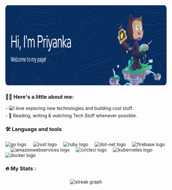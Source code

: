 <div align="center">
  <img height="250" src="https://github.com/priyankamaharathy/priyankamaharathy/blob/main/github-header-image.png"  />
</div>


<h3 align="left">👩‍💻 Here's a little about me:</h3>


<p align="left">- 💻I love exploring new technologies and building cool stuff.<br>- 📰 Reading, writing & watching Tech Stuff whenever possible.<br></p>

###

<h3 align="left">🛠 Language and tools</h3>

###

<div align="left">
  <img src="https://cdn.jsdelivr.net/gh/devicons/devicon@latest/icons/java/java-original-wordmark.svg" height="50" alt="go logo"  />
  <img width="13"/>
  <img src="https://cdn.jsdelivr.net/gh/devicons/devicon@latest/icons/javascript/javascript-original.svg" height="40" alt="rust logo"  />
  <img width="12" />
  <img src="https://cdn.jsdelivr.net/gh/devicons/devicon@latest/icons/react/react-original-wordmark.svg" height="40" alt="ruby logo"  />
  <img width="12" />
  <img src="https://cdn.jsdelivr.net/gh/devicons/devicon@latest/icons/html5/html5-plain-wordmark.svg" height="40" alt="dot-net logo"  />
  <img width="12" />
  <img src="https://cdn.jsdelivr.net/gh/devicons/devicon@latest/icons/css3/css3-plain-wordmark.svg" height="40" alt="firebase logo"  />
  <img width="12" />
  <img src="https://cdn.jsdelivr.net/gh/devicons/devicon@latest/icons/tailwindcss/tailwindcss-original-wordmark.svg" height="50" alt="amazonwebservices logo"  />
  <img width="12" />
  <img src="https://cdn.jsdelivr.net/gh/devicons/devicon@latest/icons/mysql/mysql-original-wordmark.svg" height="40" alt="circleci logo"  />
  <img width="12" />
  <img src="https://cdn.jsdelivr.net/gh/devicons/devicon/icons/kubernetes/kubernetes-plain.svg" height="40" alt="kubernetes logo"  />
  <img width="12" />
  <img src="https://cdn.jsdelivr.net/gh/devicons/devicon/icons/docker/docker-plain-wordmark.svg" height="40" alt="docker logo"  />
</div>

###

<h3 align="left">🔥   My Stats :</h3>

###

<div align="center">
  <img src="https://streak-stats.demolab.com?user=maurodesouza&locale=en&mode=daily&theme=dark&hide_border=false&border_radius=5&order=3" height="220" alt="streak graph"  />
</div>

###
